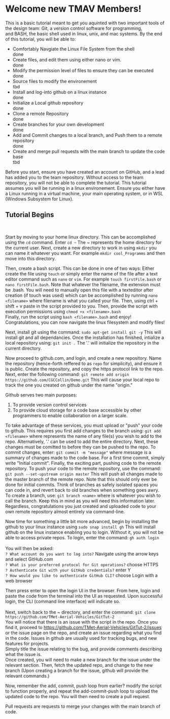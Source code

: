 <h1>Welcome new TMAV Members!</h1>
<p>This is a basic tutorial meant to get you aquinted with two important tools of the design team:
Git, a version control software for programming, <br>and BASH, the basic shell used in linux, unix, and mac systems.
By the end of this tutorial, you will be able to:</p>
<ul>
<li>Comfortably Navgiate the Linux File System from the shell</li> done
<li>Create files, and edit them using either nano or vim.</li> done
<li>Modify the permission level of files to ensure they can be executed</li> done
<li>Source files to modify the environement</li> tbd
<li>Install and log-into github on a linux instance</li> done
<li>Initialize a Local github repository</li> done
<li>Clone a remote Repository</li> done
<li>Create branches for your own development</li> done
<li>Add and Commit changes to a local branch, and Push them to a remote repository</li> done
<li>Create and merge pull requests with the main branch to update the code base</li> tbd
</ul>
Before you start, ensure you have created an account on GitHub, and a lead has added you to the team repository. Without access to the team repository, you will not be able to complete the tutorial. This tutorial assumes you will be running in a linux environement. Ensure you either have a Linux running in a virtual machine, your main operating system, or in WSL (Windows Subsystem for Linux).


<h2>Tutorial Begins</h2>
<br>

Start by moving to your home linux directory. This can be accomplished using the ```cd``` command. Enter ```cd ~``` The ~ represents the home directory for the current user. Next, create a new directory to work in using ```mkdir``` you can name it whatever you want. For example ```mkdir cool_Programms``` and then move into this directory.

Then, create a bash script. This can be done in one of two ways: Either create the file using ```touch``` or simply enter the name of the file after a text editor command such as ```nano``` or ```vim```. For example ```touch firstFile.bash``` or ```nano firstFile.bash```. Note that whatever the filename, the extension must be .bash. You will need to manually open this file with a texteditor after creation (if touch was used) which can be accomplished by running ```nano <filename>``` where filename is what you called your file. Then, using ctrl + shift + v paste in the script provided to you. Then, provide the script with execution permissions using ```chmod +x <filename>.bash``` <br>
Finally, run the script using ```bash <filename>.bash``` and enjoy!<br>
Congratulations, you can now navigate the linux filesystem and modify files!

Next, install git using the command: ```sudo apt-get install git -y``` This will install git and all dependancies.
Once the installation has finished, intialize a local repository using: ```git init .```
The '.' will initialize the repository in the current directory.

Now proceed to github.com, and login, and create a new repository.
Name the repository (hence-forth reffered to as ```repo``` for simplicity), and ensure it is public.
Create the repository, and copy the https protocol link to the repo.
Next, enter the following command: ```git remote add origin https://github.com/CGCCollin/Demo.git```
This will cause your local repo to track the one you created on github under the name "origin."

Github serves two main purposes:
<ol>
<li>To provide version control services</li>
<li>To provide cloud storage for a code base accessible by other programmers to enable collaboration on a larger scale.</li>
</ol>

To take advantage of these services, you must upload or "push" your code to github.
This requires you first add changes to the branch using: ```git add <filename>```
where <filename> represents the name of any file(s) you wish to add to the repo.
Alternatively, '.' can be used to add the entire directory.
Next, these changes must be comitted to before they can be pushed to the repo.
To commit changes, enter: ```git commit -m "message"``` where message is a summary of changes made to the code base. For a first time commit, simply write "Initial commit".
Finally, the exciting part, pushing code to the remote repository.
To push your code to the remote repository, use the command: ```git push --set-upstream origin master``` This will push all changes made to the master branch of the remote repo.
Note that this should only ever be done for initial commits. Think of branches as safely isolated spaces you can code in, and revert back to old branches when something goes awry. To create a branch, use: ```git branch <name>``` where <name> is whatever you wish to call the branch.
Keep this in mind as you will need this information later. 
Regardless, congratulations you just created and uploaded code to your own remote repository almost entirely via command-line.

Now time for something a little bit more advanced,
begin by installing the github to your linux instance using ```sudo snap install gh```
This will install github on the linux instance enabling you to login. Without it, you will not be able to access private repos.
To login, enter the command: ```gh auth login```<br /><br />
You will then be asked:<br />
```? What account do you want to log into?``` Navigate using the arrow keys and select GitHub.com <br />
```? What is your preferred protocol for Git operations?``` choose HTTPS<br />
```? Authenticate Git with your GitHub credentials?``` enter Y<br />
```? How would you like to authenticate GitHub CLI?``` choose Login with a web browser<br />

Then press enter to open the login UI in the browser. From here, login and paste the code from the terminal into the UI as requested. Upon successful login, the CLI (command line interface) will indicate so.
<br>
<br>
Next, switch back to the ~ directory, and enter the command: ```git clone https://github.com/TMet-Aerial-Vehicles/GitTut-2```<br>
You will notice that there is an issue with the script in the repo. Once you find it, proceed to <a href="https://github.com/TMet-Aerial-Vehicles/GitTut-2/issues">https://github.com/TMet-Aerial-Vehicles/GitTut-2/issues</a> or the issue page on the repo, and create an issue regarding what you find in the code.
Issues in github are usually used for tracking bugs, and new features for projects. <br> 
Simply title the issue relating to the bug, and provide comments describing what the issue is. <br>
Once created, you will need to make a new branch for the issue under the relevant section. Then, fetch the updated repo, and change to the new branch (Upon creating a branch for the issue, github will provide the relevant commands.)

Now, remember the add, commit, push loop from earlier? modify the script to function properly, and repeat the add-commit-push loop to upload the updated code to the repo. You will then need to create a pull request.

Pull requests are requests to merge your changes with the main branch of code. 






